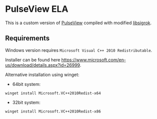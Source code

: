 # PulseView ELA

This is a custom version of [PulseView](https://sigrok.org/wiki/PulseView) compiled with modified [libsigrok](https://github.com/ela-project/libsigrok).

## Requirements
Windows version requires `Microsoft Visual C++ 2010 Redistributable`.

Installer can be found here https://www.microsoft.com/en-us/download/details.aspx?id=26999.

Alternative installation using winget:
 - 64bit system:
```
winget install Microsoft.VC++2010Redist-x64
```
 - 32bit system:
```
winget install Microsoft.VC++2010Redist-x86
```
